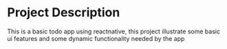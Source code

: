 # Project Description
This is a basic todo app using reactnative, this project illustrate some basic ui features and some dynamic functionality needed by the app
